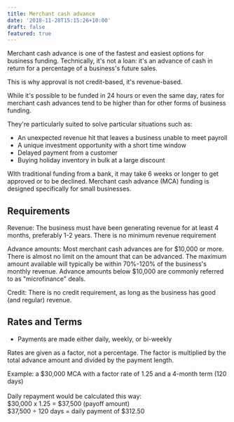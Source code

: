 ```yaml
---
title: Merchant cash advance
date: '2018-11-28T15:15:26+10:00'
draft: false
featured: true
---
```

Merchant cash advance is one of the fastest and easiest options for business funding. Technically, it's not a loan: it's an advance of cash in return for a percentage of a business's future sales. 

This is why approval is not credit-based, it's revenue-based.

While it's possible to be funded in 24 hours or even the same day, rates for merchant cash advances tend to be higher than for other forms of business funding. 

They're particularly suited to solve particular situations such as: 

* An unexpected revenue hit that leaves a business unable to meet payroll
* A unique investment opportunity with a short time window
* Delayed payment from a customer
* Buying holiday inventory in bulk at a large discount

WIth traditional funding from a bank, it may take 6 weeks or longer to get approved or to be declined. Merchant cash advance (MCA) funding is designed specifically for small businesses. 

## Requirements 

Revenue: The business must have been generating revenue for at least 4 months, preferably 1-2 years. There is no minimum revenue requirement

Advance amounts: Most merchant cash advances are for $10,000 or more. There is almost no limit on the amount that can be advanced. The maximum amount available will typically be within 70%-120% of the business's monthly revenue. Advance amounts below $10,000 are commonly referred to as "microfinance" deals. 

Credit: There is no credit requirement, as long as the business has good (and regular) revenue.

## Rates and Terms

* Payments are made either daily, weekly, or bi-weekly

Rates are given as a factor, not a percentage. The factor is multiplied by the total advance amount and divided by the payment length.

Example: a $30,000 MCA with a factor rate of 1.25 and a 4-month term (120 days)\
\
Daily repayment would be calculated this way: \
$30,000 x 1.25 = $37,500 (payoff amount)\
$37,500 ÷ 120 days = daily payment of $312.50
